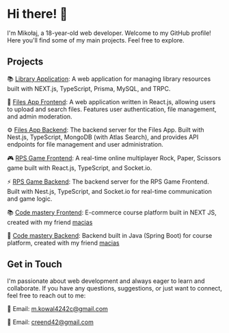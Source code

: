 # Hi there! 👋

I'm Mikołaj, a 18-year-old web developer. Welcome to my GitHub profile! Here you'll find some of my main projects. Feel free to explore.

## Projects

📚 [Library Application](https://github.com/creend/library): A web application for managing library resources built with NEXT.js, TypeScript, Prisma, MySQL, and TRPC.

📂 [Files App Frontend](https://github.com/creend/Files-App-Frontend): A web application written in React.js, allowing users to upload and search files. Features user authentication, file management, and admin moderation.

⚙️ [Files App Backend](https://github.com/creend/Files-App-Backend): The backend server for the Files App. Built with Nest.js, TypeScript, MongoDB (with Atlas Search), and provides API endpoints for file management and user administration.

🎮 [RPS Game Frontend](https://github.com/creend/RPS-Game-Frontend): A real-time online multiplayer Rock, Paper, Scissors game built with React.js, TypeScript, and Socket.io.

⚡️ [RPS Game Backend](https://github.com/creend/RPS-Game-Backend): The backend server for the RPS Game Frontend. Built with Nest.js, TypeScript, and Socket.io for real-time communication and game logic.

📚 [Code mastery Frontend](https://github.com/macias34/code-mastery-frontend): E-commerce course platform built in NEXT JS, created with my friend [macias](https://github.com/macias34)

📝 [Code mastery Backend](https://github.com/macias34/code-mastery-backend): Backend built in Java (Spring Boot) for course platform, created with my friend [macias](https://github.com/macias34)

## Get in Touch

I'm passionate about web development and always eager to learn and collaborate. If you have any questions, suggestions, or just want to connect, feel free to reach out to me:

📧 Email: m.kowal4242c@gmail.com

📧 Email: creend42@gmail.com

